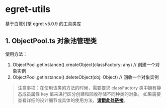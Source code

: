 # egret-utils
基于白鹭引擎 egret v5.0.9 的工具类库

## 1. ObjectPool.ts 对象池管理类
使用方法：

1. ObjectPool.getInstance().createObject(classFactory: any) // 创建一个对象实例
2. ObjectPool.getInstance().deleteObject(obj: Object)  // 回收一个对象实例

> 注意事项：在使用该类的方法的时候，需要要求 classFactory 类中拥有静态成员属性 key 值来进行区分创建和回收存储不同种类的对象。
> 如果需要查看详细的设计细节或具体的使用方法，[**请戳此处链接**](http://a8ccce0e.wiz03.com/share/s/2EPcUe16jknd21LCSr0jir5o1Uo2SA2TUQKH2PyOcZ0XXImI)。









